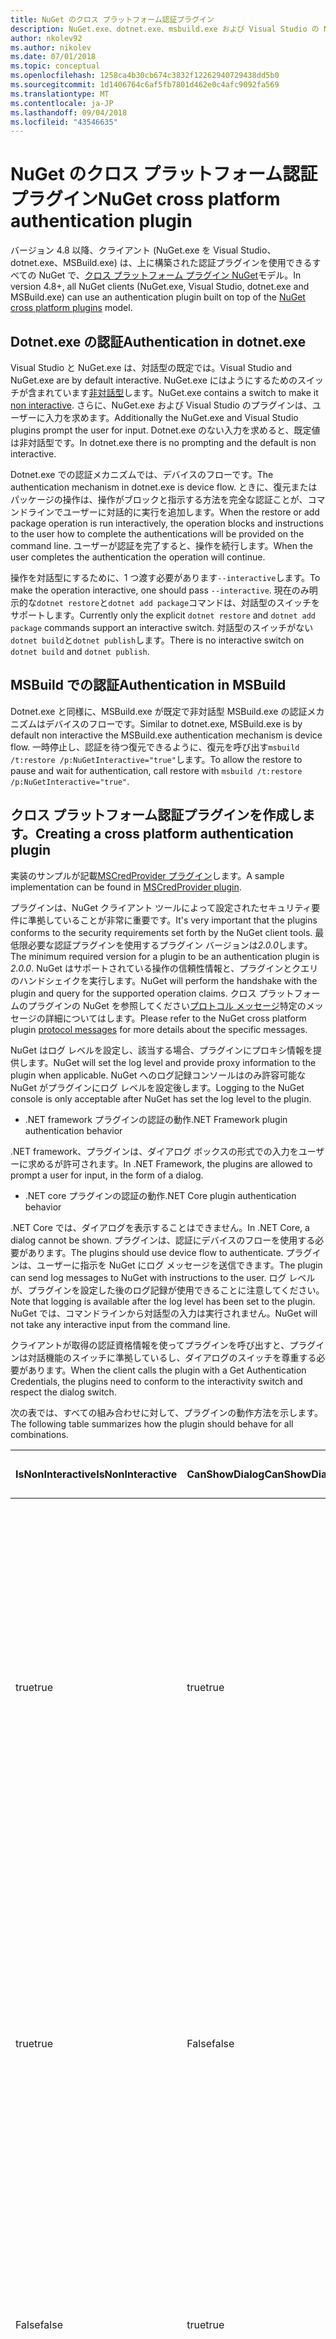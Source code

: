 ```yaml
---
title: NuGet のクロス プラットフォーム認証プラグイン
description: NuGet.exe、dotnet.exe、msbuild.exe および Visual Studio の NuGet がプラットフォームの認証プラグインをクロスします。
author: nkolev92
ms.author: nikolev
ms.date: 07/01/2018
ms.topic: conceptual
ms.openlocfilehash: 1258ca4b30cb674c3832f12262940729438dd5b0
ms.sourcegitcommit: 1d1406764c6af5fb7801d462e0c4afc9092fa569
ms.translationtype: MT
ms.contentlocale: ja-JP
ms.lasthandoff: 09/04/2018
ms.locfileid: "43546635"
---
```

# <a name="nuget-cross-platform-authentication-plugin"></a><span data-ttu-id="cd361-103">NuGet のクロス プラットフォーム認証プラグイン</span><span class="sxs-lookup"><span data-stu-id="cd361-103">NuGet cross platform authentication plugin</span></span>

<span data-ttu-id="cd361-104">バージョン 4.8 以降、クライアント (NuGet.exe を Visual Studio、dotnet.exe、MSBuild.exe) は、上に構築された認証プラグインを使用できるすべての NuGet で、[クロス プラットフォーム プラグイン NuGet](NuGet-Cross-Platform-Plugins.md)モデル。</span><span class="sxs-lookup"><span data-stu-id="cd361-104">In version 4.8+, all NuGet clients (NuGet.exe, Visual Studio, dotnet.exe and MSBuild.exe) can use an authentication plugin built on top of the [NuGet cross platform plugins](NuGet-Cross-Platform-Plugins.md) model.</span></span>

## <a name="authentication-in-dotnetexe"></a><span data-ttu-id="cd361-105">Dotnet.exe の認証</span><span class="sxs-lookup"><span data-stu-id="cd361-105">Authentication in dotnet.exe</span></span>

<span data-ttu-id="cd361-106">Visual Studio と NuGet.exe は、対話型の既定では。</span><span class="sxs-lookup"><span data-stu-id="cd361-106">Visual Studio and NuGet.exe are by default interactive.</span></span> <span data-ttu-id="cd361-107">NuGet.exe にはようにするためのスイッチが含まれています[非対話型](../../tools/nuget-exe-CLI-Reference.md)します。</span><span class="sxs-lookup"><span data-stu-id="cd361-107">NuGet.exe contains a switch to make it [non interactive](../../tools/nuget-exe-CLI-Reference.md).</span></span>
<span data-ttu-id="cd361-108">さらに、NuGet.exe および Visual Studio のプラグインは、ユーザーに入力を求めます。</span><span class="sxs-lookup"><span data-stu-id="cd361-108">Additionally the NuGet.exe and Visual Studio plugins prompt the user for input.</span></span>
<span data-ttu-id="cd361-109">Dotnet.exe のない入力を求めると、既定値は非対話型です。</span><span class="sxs-lookup"><span data-stu-id="cd361-109">In dotnet.exe there is no prompting and the default is non interactive.</span></span>

<span data-ttu-id="cd361-110">Dotnet.exe での認証メカニズムでは、デバイスのフローです。</span><span class="sxs-lookup"><span data-stu-id="cd361-110">The authentication mechanism in dotnet.exe is device flow.</span></span> <span data-ttu-id="cd361-111">ときに、復元またはパッケージの操作は、操作がブロックと指示する方法を完全な認証ことが、コマンドラインでユーザーに対話的に実行を追加します。</span><span class="sxs-lookup"><span data-stu-id="cd361-111">When the restore or add package operation is run interactively, the operation blocks and instructions to the user how to complete the authentications will be provided on the command line.</span></span>
<span data-ttu-id="cd361-112">ユーザーが認証を完了すると、操作を続行します。</span><span class="sxs-lookup"><span data-stu-id="cd361-112">When the user completes the authentication the operation will continue.</span></span>

<span data-ttu-id="cd361-113">操作を対話型にするために、1 つ渡す必要があります`--interactive`します。</span><span class="sxs-lookup"><span data-stu-id="cd361-113">To make the operation interactive, one should pass `--interactive`.</span></span>
<span data-ttu-id="cd361-114">現在のみ明示的な`dotnet restore`と`dotnet add package`コマンドは、対話型のスイッチをサポートします。</span><span class="sxs-lookup"><span data-stu-id="cd361-114">Currently only the explicit `dotnet restore` and `dotnet add package` commands support an interactive switch.</span></span>
<span data-ttu-id="cd361-115">対話型のスイッチがない`dotnet build`と`dotnet publish`します。</span><span class="sxs-lookup"><span data-stu-id="cd361-115">There is no interactive switch on `dotnet build` and `dotnet publish`.</span></span>

## <a name="authentication-in-msbuild"></a><span data-ttu-id="cd361-116">MSBuild での認証</span><span class="sxs-lookup"><span data-stu-id="cd361-116">Authentication in MSBuild</span></span>

<span data-ttu-id="cd361-117">Dotnet.exe と同様に、MSBuild.exe が既定で非対話型 MSBuild.exe の認証メカニズムはデバイスのフローです。</span><span class="sxs-lookup"><span data-stu-id="cd361-117">Similar to dotnet.exe, MSBuild.exe is by default non interactive the MSBuild.exe authentication mechanism is device flow.</span></span>
<span data-ttu-id="cd361-118">一時停止し、認証を待つ復元できるように、復元を呼び出す`msbuild /t:restore /p:NuGetInteractive="true"`します。</span><span class="sxs-lookup"><span data-stu-id="cd361-118">To allow the restore to pause and wait for authentication, call restore with `msbuild /t:restore /p:NuGetInteractive="true"`.</span></span>

## <a name="creating-a-cross-platform-authentication-plugin"></a><span data-ttu-id="cd361-119">クロス プラットフォーム認証プラグインを作成します。</span><span class="sxs-lookup"><span data-stu-id="cd361-119">Creating a cross platform authentication plugin</span></span>

<span data-ttu-id="cd361-120">実装のサンプルが記載[MSCredProvider プラグイン](https://github.com/Microsoft/mscredprovider)します。</span><span class="sxs-lookup"><span data-stu-id="cd361-120">A sample implementation can be found in [MSCredProvider plugin](https://github.com/Microsoft/mscredprovider).</span></span>

<span data-ttu-id="cd361-121">プラグインは、NuGet クライアント ツールによって設定されたセキュリティ要件に準拠していることが非常に重要です。</span><span class="sxs-lookup"><span data-stu-id="cd361-121">It's very important that the plugins conforms to the security requirements set forth by the NuGet client tools.</span></span>
<span data-ttu-id="cd361-122">最低限必要な認証プラグインを使用するプラグイン バージョンは*2.0.0*します。</span><span class="sxs-lookup"><span data-stu-id="cd361-122">The minimum required version for a plugin to be an authentication plugin is *2.0.0*.</span></span>
<span data-ttu-id="cd361-123">NuGet はサポートされている操作の信頼性情報と、プラグインとクエリのハンドシェイクを実行します。</span><span class="sxs-lookup"><span data-stu-id="cd361-123">NuGet will perform the handshake with the plugin and query for the supported operation claims.</span></span>
<span data-ttu-id="cd361-124">クロス プラットフォームのプラグインの NuGet を参照してください[プロトコル メッセージ](NuGet-Cross-Platform-Plugins.md#protocol-messages-index)特定のメッセージの詳細についてはします。</span><span class="sxs-lookup"><span data-stu-id="cd361-124">Please refer to the NuGet cross platform plugin [protocol messages](NuGet-Cross-Platform-Plugins.md#protocol-messages-index) for more details about the specific messages.</span></span>

<span data-ttu-id="cd361-125">NuGet はログ レベルを設定し、該当する場合、プラグインにプロキシ情報を提供します。</span><span class="sxs-lookup"><span data-stu-id="cd361-125">NuGet will set the log level and provide proxy information to the plugin when applicable.</span></span>
<span data-ttu-id="cd361-126">NuGet へのログ記録コンソールはのみ許容可能な NuGet がプラグインにログ レベルを設定後します。</span><span class="sxs-lookup"><span data-stu-id="cd361-126">Logging to the NuGet console is only acceptable after NuGet has set the log level to the plugin.</span></span>

- <span data-ttu-id="cd361-127">.NET framework プラグインの認証の動作</span><span class="sxs-lookup"><span data-stu-id="cd361-127">.NET Framework plugin authentication behavior</span></span>

<span data-ttu-id="cd361-128">.NET framework、プラグインは、ダイアログ ボックスの形式での入力をユーザーに求めるが許可されます。</span><span class="sxs-lookup"><span data-stu-id="cd361-128">In .NET Framework, the plugins are allowed to prompt a user for input, in the form of a dialog.</span></span>

- <span data-ttu-id="cd361-129">.NET core プラグインの認証の動作</span><span class="sxs-lookup"><span data-stu-id="cd361-129">.NET Core plugin authentication behavior</span></span>

<span data-ttu-id="cd361-130">.NET Core では、ダイアログを表示することはできません。</span><span class="sxs-lookup"><span data-stu-id="cd361-130">In .NET Core, a dialog cannot be shown.</span></span> <span data-ttu-id="cd361-131">プラグインは、認証にデバイスのフローを使用する必要があります。</span><span class="sxs-lookup"><span data-stu-id="cd361-131">The plugins should use device flow to authenticate.</span></span>
<span data-ttu-id="cd361-132">プラグインは、ユーザーに指示を NuGet にログ メッセージを送信できます。</span><span class="sxs-lookup"><span data-stu-id="cd361-132">The plugin can send log messages to NuGet with instructions to the user.</span></span>
<span data-ttu-id="cd361-133">ログ レベルが、プラグインを設定した後のログ記録が使用できることに注意してください。</span><span class="sxs-lookup"><span data-stu-id="cd361-133">Note that logging is available after the log level has been set to the plugin.</span></span>
<span data-ttu-id="cd361-134">NuGet では、コマンドラインから対話型の入力は実行されません。</span><span class="sxs-lookup"><span data-stu-id="cd361-134">NuGet will not take any interactive input from the command line.</span></span>

<span data-ttu-id="cd361-135">クライアントが取得の認証資格情報を使ってプラグインを呼び出すと、プラグインは対話機能のスイッチに準拠しているし、ダイアログのスイッチを尊重する必要があります。</span><span class="sxs-lookup"><span data-stu-id="cd361-135">When the client calls the plugin with a Get Authentication Credentials, the plugins need to conform to the interactivity switch and respect the dialog switch.</span></span> 

<span data-ttu-id="cd361-136">次の表では、すべての組み合わせに対して、プラグインの動作方法を示します。</span><span class="sxs-lookup"><span data-stu-id="cd361-136">The following table summarizes how the plugin should behave for all combinations.</span></span>

| <span data-ttu-id="cd361-137">IsNonInteractive</span><span class="sxs-lookup"><span data-stu-id="cd361-137">IsNonInteractive</span></span> | <span data-ttu-id="cd361-138">CanShowDialog</span><span class="sxs-lookup"><span data-stu-id="cd361-138">CanShowDialog</span></span> | <span data-ttu-id="cd361-139">プラグインの動作</span><span class="sxs-lookup"><span data-stu-id="cd361-139">Plugin behavior</span></span> |
| ---------------- | ------------- | --------------- |
| <span data-ttu-id="cd361-140">true</span><span class="sxs-lookup"><span data-stu-id="cd361-140">true</span></span> | <span data-ttu-id="cd361-141">true</span><span class="sxs-lookup"><span data-stu-id="cd361-141">true</span></span> | <span data-ttu-id="cd361-142">IsNonInteractive スイッチは、ダイアログのスイッチよりも優先されます。</span><span class="sxs-lookup"><span data-stu-id="cd361-142">The IsNonInteractive switch takes precedence over the dialog switch.</span></span> <span data-ttu-id="cd361-143">ダイアログ ボックスをポップアップ表示には、プラグインすることはできません。</span><span class="sxs-lookup"><span data-stu-id="cd361-143">The plugin is not allowed to pop a dialog.</span></span> <span data-ttu-id="cd361-144">この組み合わせは .NET Framework のプラグインの有効なのみ</span><span class="sxs-lookup"><span data-stu-id="cd361-144">This combination is only valid for .NET Framework plugins</span></span> |
| <span data-ttu-id="cd361-145">true</span><span class="sxs-lookup"><span data-stu-id="cd361-145">true</span></span> | <span data-ttu-id="cd361-146">False</span><span class="sxs-lookup"><span data-stu-id="cd361-146">false</span></span> | <span data-ttu-id="cd361-147">IsNonInteractive スイッチは、ダイアログのスイッチよりも優先されます。</span><span class="sxs-lookup"><span data-stu-id="cd361-147">The IsNonInteractive switch takes precedence over the dialog switch.</span></span> <span data-ttu-id="cd361-148">ブロックには、プラグインすることはできません。</span><span class="sxs-lookup"><span data-stu-id="cd361-148">The plugin is not allowed to block.</span></span> <span data-ttu-id="cd361-149">この組み合わせは、.NET コア プラグインの有効なのみ</span><span class="sxs-lookup"><span data-stu-id="cd361-149">This combination is only valid for .NET Core plugins</span></span> |
| <span data-ttu-id="cd361-150">False</span><span class="sxs-lookup"><span data-stu-id="cd361-150">false</span></span> | <span data-ttu-id="cd361-151">true</span><span class="sxs-lookup"><span data-stu-id="cd361-151">true</span></span> | <span data-ttu-id="cd361-152">プラグインは、ダイアログ ボックスを表示する必要があります。</span><span class="sxs-lookup"><span data-stu-id="cd361-152">The plugin should show a dialog.</span></span> <span data-ttu-id="cd361-153">この組み合わせは .NET Framework のプラグインの有効なのみ</span><span class="sxs-lookup"><span data-stu-id="cd361-153">This combination is only valid for .NET Framework plugins</span></span> |
| <span data-ttu-id="cd361-154">False</span><span class="sxs-lookup"><span data-stu-id="cd361-154">false</span></span> | <span data-ttu-id="cd361-155">False</span><span class="sxs-lookup"><span data-stu-id="cd361-155">false</span></span> | <span data-ttu-id="cd361-156">プラグインする必要があります/ことに、ダイアログを表示されません。</span><span class="sxs-lookup"><span data-stu-id="cd361-156">The plugin should/can not show a dialog.</span></span> <span data-ttu-id="cd361-157">プラグインは、命令メッセージ ロガーを使用してログに記録して認証するデバイスのフローを使用してください。</span><span class="sxs-lookup"><span data-stu-id="cd361-157">The plugin should use device flow to authenticate by logging an instruction message via the logger.</span></span> <span data-ttu-id="cd361-158">この組み合わせは、.NET コア プラグインの有効なのみ</span><span class="sxs-lookup"><span data-stu-id="cd361-158">This combination is only valid for .NET Core plugins</span></span> |

<span data-ttu-id="cd361-159">プラグインを記述する前に、次の仕様を参照してください。</span><span class="sxs-lookup"><span data-stu-id="cd361-159">Please refer to the following specs before writing a plugin.</span></span>

- [<span data-ttu-id="cd361-160">NuGet パッケージのダウンロードのプラグイン</span><span class="sxs-lookup"><span data-stu-id="cd361-160">NuGet Package Download Plugin</span></span>](https://github.com/NuGet/Home/wiki/NuGet-Package-Download-Plugin)
- [<span data-ttu-id="cd361-161">フォーム認証のプラグイン相互の NuGet</span><span class="sxs-lookup"><span data-stu-id="cd361-161">NuGet cross plat authentication plugin</span></span>](https://github.com/NuGet/Home/wiki/NuGet-cross-plat-authentication-plugin)
